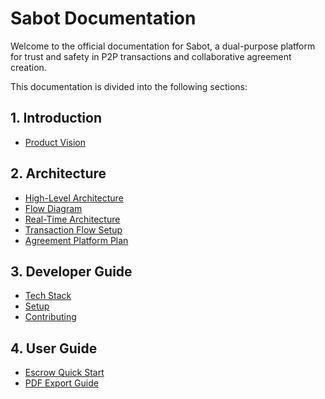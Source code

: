 # Sabot Documentation

Welcome to the official documentation for Sabot, a dual-purpose platform for trust and safety in P2P transactions and collaborative agreement creation.

This documentation is divided into the following sections:

## 1. Introduction

-   [Product Vision](./01-introduction/01-product-vision.md)

## 2. Architecture

-   [High-Level Architecture](./02-architecture/01-high-level-architecture.md)
-   [Flow Diagram](./02-architecture/02-flow-diagram.md)
-   [Real-Time Architecture](./02-architecture/03-realtime-architecture.md)
-   [Transaction Flow Setup](./02-architecture/04-transaction-flow-setup.md)
-   [Agreement Platform Plan](./02-architecture/05-agreement-platform-plan.md)

## 3. Developer Guide

-   [Tech Stack](./03-developer-guide/01-tech-stack.md)
-   [Setup](./03-developer-guide/02-setup.md)
-   [Contributing](./03-developer-guide/03-contributing.md)

## 4. User Guide

-   [Escrow Quick Start](./04-user-guide/01-escrow-quick-start.md)
-   [PDF Export Guide](./04-user-guide/02-pdf-export-guide.md)